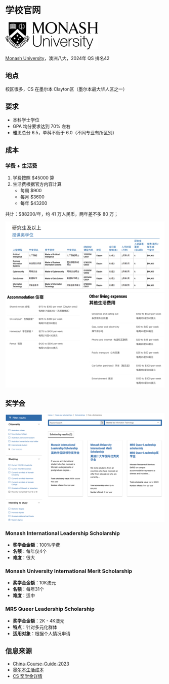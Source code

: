 # 学校官网
![](https://raw.githubusercontent.com/Trade-Offf/PictureBed/main/imgs/monash-logo-mono.svg)

[Monash University](https://www.monash.edu/)，澳洲八大，2024年 QS 排名42

## 地点
校区很多，CS 在墨尔本 Clayton区（墨尔本最大华人区之一）

## 要求
- 本科学士学位
- GPA 均分要求达到 70% 左右
- 雅思总分 6.5，单科不低于 6.0（不同专业有所区别）

## 成本
### 学费 + 生活费
1. 学费按照 $45000 算
2. 生活费根据官方内容计算
   - 每周 $900
   - 每月 $3600
   - 每年 $43200
   
共计：$88200/年，约 41 万人民币，两年差不多 80 万；

<img src="https://raw.githubusercontent.com/Trade-Offf/PictureBed/main/imgs/%E8%8E%AB%E7%BA%B3%E4%BB%80CS-2023.png?token=AFLLZZLDM42OTZFBUKUEKKDFMBCA6" alt="Monash CS 2023" width="800"/>
<img src="https://raw.githubusercontent.com/Trade-Offf/PictureBed/main/imgs/%E8%8E%AB%E7%BA%B3%E4%BB%80Cost-2023.png?token=AFLLZZK5O5CKAUOQITVTL4LFMBCCW" alt="Monash Cost 2023" width="800"/>

## 奖学金
<img src="https://raw.githubusercontent.com/Trade-Offf/PictureBed/main/imgs/%E6%88%AA%E5%B1%8F2023-11-27%2016.14.14.png" alt="Monash Cost 2023" width="800"/>

### Monash International Leadership Scholarship
- **奖学金金额**：100%学费
- **名额**：每年仅4个
- **难度**：很大

### Monash University International Merit Scholarship
- **奖学金金额**：10K澳元
- **名额**：每年31个
- **难度**：适中

### MRS Queer Leadership Scholarship
- **奖学金金额**：2K - 4K澳元
- **特点**：针对多元化群体
- **适用对象**：根据个人情况申请

## 信息来源
- [China-Course-Guide-2023](https://www.monash.edu/__data/assets/pdf_file/0006/2293143/China-Course-Guide-2023-final-DIGITAL.pdf)
- [墨尔本生活成本](https://www.monash.edu/study/why-choose-monash/our-locations/life-in-melbourne/cost-of-living)
- [CS 奖学金详情](https://www.monash.edu/study/fees-scholarships/scholarships/find-a-scholarship?f.studyAreas%7CeligibilityCriteriaStudyAreas=Information+Technology&f.Citizenship%7CeligibilityCitizenship=International+student&collection=scholarships-web&f.Education%7CeligibilityCriteriaEducation=Master+degree)